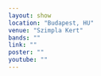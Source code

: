 ```yaml
---
layout: show
location: "Budapest, HU"
venue: "Szimpla Kert"
bands: ""
link: ""
poster: ""
youtube: ""
---
```



